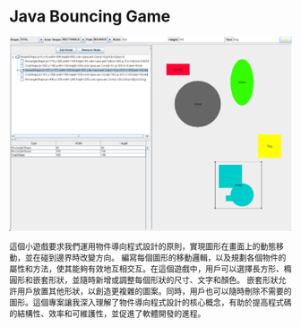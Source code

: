 # Java Bouncing Game
![alt text](https://github.com/ZacharyHsu/Java-Bouncing-Game/blob/main/showcase.jpg?raw=true)

這個小遊戲要求我們運用物件導向程式設計的原則，實現圖形在畫面上的動態移動，並在碰到邊界時改變方向。
編寫每個圖形的移動邏輯，以及規劃各個物件的屬性和方法，使其能夠有效地互相交互。在這個遊戲中，用戶可以選擇長方形、橢圓形和嵌套形狀，並隨時新增或調整每個形狀的尺寸、文字和顏色。
嵌套形狀允許用戶放置其他形狀，以創造更複雜的圖案。同時，用戶也可以隨時刪除不需要的圖形。這個專案讓我深入理解了物件導向程式設計的核心概念，有助於提高程式碼的結構性、效率和可維護性，並促進了軟體開發的進程。

